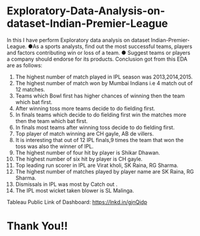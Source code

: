 # Exploratory-Data-Analysis-on-dataset-Indian-Premier-League
 In this I have perform Exploratory data analysis on dataset Indian-Premier-League. 
●As a sports analysts, find out the most successful teams, players and factors contributing win or loss of a team. 
● Suggest teams or players a company should endorse for its products.
Conclusion got from this EDA are as follows:
1. The highest number of match played in IPL season was 2013,2014,2015.
2. The highest number of match won by Mumbai Indians i.e 4 match out of 12 matches.
3. Teams which Bowl first has higher chances of winning then the team which bat first.
4. After winning toss more teams decide to do fielding first.
5. In finals teams which decide to do fielding first win the matches more then the team which bat first.
6. In finals most teams after winning toss decide to do fielding first.
7. Top player of match winning are CH gayle, AB de villers.
8. It is interesting that out of 12 IPL finals,9 times the team that won the toss was also the winner of IPL.
9. The highest number of four hit by player is Shikar Dhawan.
10. The highest number of six hit by player is CH gayle.
11. Top leading run scorer in IPL are Virat kholi, SK Raina, RG Sharma.
12. The highest number of matches played by player name are SK Raina, RG Sharma.
13. Dismissals in IPL was most by Catch out .
14. The IPL most wicket taken blower is SL Malinga. 
 
Tableau Public Link of Dashboard:  https://lnkd.in/gjnQjdp
# Thank You!!
